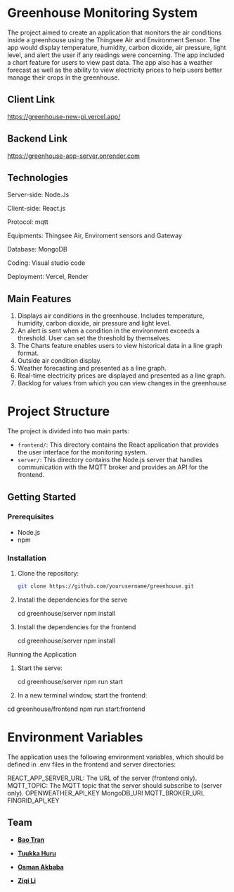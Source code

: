 # Greenhouse Monitoring System


The project aimed to create an application that monitors the air conditions inside a greenhouse using the Thingsee Air and Environment Sensor. The app would display temperature, humidity, carbon dioxide, air pressure, light level, and alert the user if any readings were concerning. The app included a chart feature for users to view past data. The app also has a weather forecast as well as the ability to view electricity prices to help users better manage their crops in the greenhouse.

## Client Link

https://greenhouse-new-pi.vercel.app/

## Backend Link

https://greenhouse-app-server.onrender.com

## Technologies

Server-side: Node.Js

Client-side: React.js

Protocol: mqtt

Equipments: Thingsee Air, Enviroment sensors and Gateway

Database: MongoDB

Coding: Visual studio code

Deployment: Vercel, Render

## Main Features
1. Displays air conditions in the greenhouse. Includes temperature, humidity, carbon dioxide, air pressure and light level.
2. An alert is sent when a condition in the environment exceeds a threshold. User can set the threshold by themselves.
3. The Charts feature enables users to view historical data in a line graph format.
4. Outside air condition display.
5. Weather forecasting and presented as a line graph.
6. Real-time electricity prices are displayed and presented as a line graph.
7. Backlog for values ​​from which you can view changes in the greenhouse

# Project Structure

The project is divided into two main parts:

- `frontend/`: This directory contains the React application that provides the user interface for the monitoring system.
- `server/`: This directory contains the Node.js server that handles communication with the MQTT broker and provides an API for the frontend.

## Getting Started

### Prerequisites

- Node.js
- npm

### Installation

1. Clone the repository:
   ```sh
   git clone https://github.com/yourusername/greenhouse.git

2. Install the dependencies for the serve

   cd greenhouse/server
   npm install  

3. Install the dependencies for the frontend

    cd greenhouse/server
    npm install

Running the Application

1. Start the serve:

   cd greenhouse/server
   npm run start

2. In a new terminal window, start the frontend: 

  cd greenhouse/frontend
  npm run start:frontend  

# Environment Variables
The application uses the following environment variables, which should be defined in .env files in the frontend and server directories:

REACT_APP_SERVER_URL: The URL of the server (frontend only).
MQTT_TOPIC: The MQTT topic that the server should subscribe to (server only).
OPENWEATHER_API_KEY
MongoDB_URI
MQTT_BROKER_URL
FINGRID_API_KEY

## Team

- **[Bao Tran](https://github.com/tranxbao)**

- **[Tuukka Huru](https://github.com/TuukkaHuru)**

- **[Osman Akbaba](https://github.com/OsmanAkbaba)**

- **[Ziqi Li](https://github.com/ZiqiLi28)**
